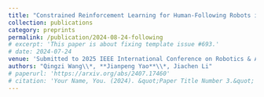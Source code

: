 ```yaml
---
title: "Constrained Reinforcement Learning for Human-Following Robots in Dense Crowds"
collection: publications
category: preprints
permalink: /publication/2024-08-24-following
# excerpt: 'This paper is about fixing template issue #693.'
# date: 2024-07-24
venue: 'Submitted to 2025 IEEE International Conference on Robotics & Automation, under review.'
authors: "Qingzi Wang\\*, **Jianpeng Yao**\\*, Jiachen Li"
# paperurl: 'https://arxiv.org/abs/2407.17460'
# citation: 'Your Name, You. (2024). &quot;Paper Title Number 3.&quot; <i>GitHub Journal of Bugs</i>. 1(3).'
---
```

